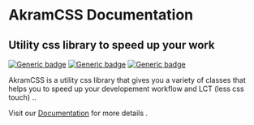 # AkramCSS Documentation
## Utility css library to speed up your work


[![Generic badge](https://img.shields.io/badge/AkramCSS-DOC-blue.svg)](https://akramcss.vercel.app) [![Generic badge](https://img.shields.io/badge/AkramCSS-Github-white.svg)](https://github.com/Nouhack/AkramCSS) [![Generic badge](https://img.shields.io/badge/AkramCSS-npm-red.svg)](https://www.npmjs.com/package/@nouhsa/akramcss) 



AkramCSS is a utility css library that gives you a variety of classes that helps you to speed up your developement workflow and LCT (less css touch) ..

Visit our [Documentation](https://akramcss.vercel.app) for more details .
